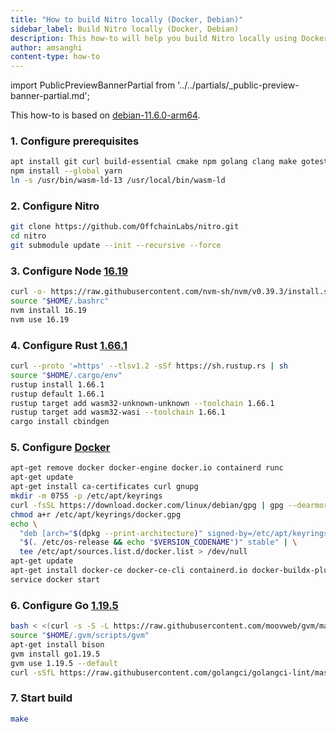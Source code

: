 ```yaml
---
title: "How to build Nitro locally (Docker, Debian)"
sidebar_label: Build Nitro locally (Docker, Debian)
description: This how-to will help you build Nitro locally using Docker on Debian.
author: amsanghi
content-type: how-to
---
```


import PublicPreviewBannerPartial from '../../partials/_public-preview-banner-partial.md'; 

<PublicPreviewBannerPartial />

This how-to is based on [debian-11.6.0-arm64](https://cdimage.debian.org/debian-cd/current/arm64/iso-cd/debian-11.6.0-arm64-netinst.iso).

### 1. Configure prerequisites

  ```bash
  apt install git curl build-essential cmake npm golang clang make gotestsum wabt lld-13
  npm install --global yarn
  ln -s /usr/bin/wasm-ld-13 /usr/local/bin/wasm-ld
  ```

### 2. Configure Nitro

  ```bash
  git clone https://github.com/OffchainLabs/nitro.git
  cd nitro
  git submodule update --init --recursive --force
  ```

### 3. Configure Node [16.19](https://github.com/nvm-sh/nvm)

```bash
curl -o- https://raw.githubusercontent.com/nvm-sh/nvm/v0.39.3/install.sh | bash
source "$HOME/.bashrc"
nvm install 16.19
nvm use 16.19
```

### 4. Configure Rust [1.66.1](https://www.rust-lang.org/tools/install)

  ```bash
  curl --proto '=https' --tlsv1.2 -sSf https://sh.rustup.rs | sh
  source "$HOME/.cargo/env"
  rustup install 1.66.1
  rustup default 1.66.1
  rustup target add wasm32-unknown-unknown --toolchain 1.66.1
  rustup target add wasm32-wasi --toolchain 1.66.1
  cargo install cbindgen
  ```

### 5. Configure [Docker](https://docs.docker.com/engine/install/debian/)

  ```bash
  apt-get remove docker docker-engine docker.io containerd runc
  apt-get update
  apt-get install ca-certificates curl gnupg
  mkdir -m 0755 -p /etc/apt/keyrings
  curl -fsSL https://download.docker.com/linux/debian/gpg | gpg --dearmor -o /etc/apt/keyrings/docker.gpg
  chmod a+r /etc/apt/keyrings/docker.gpg
  echo \
    "deb [arch="$(dpkg --print-architecture)" signed-by=/etc/apt/keyrings/docker.gpg] https://download.docker.com/linux/debian \
    "$(. /etc/os-release && echo "$VERSION_CODENAME")" stable" | \
    tee /etc/apt/sources.list.d/docker.list > /dev/null
  apt-get update
  apt-get install docker-ce docker-ce-cli containerd.io docker-buildx-plugin docker-compose-plugin
  service docker start
  ```

### 6. Configure Go [1.19.5](https://github.com/moovweb/gvm)

  ```bash
  bash < <(curl -s -S -L https://raw.githubusercontent.com/moovweb/gvm/master/binscripts/gvm-installer)
  source "$HOME/.gvm/scripts/gvm"
  apt-get install bison
  gvm install go1.19.5
  gvm use 1.19.5 --default
  curl -sSfL https://raw.githubusercontent.com/golangci/golangci-lint/master/install.sh | sh -s -- -b $(go env GOPATH)/bin v1.52.2
  ```
### 7. Start build

  ```bash
  make
  ```